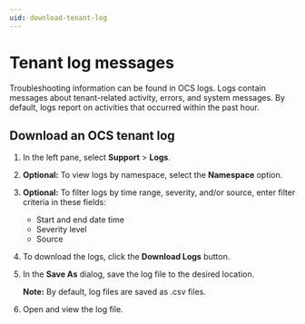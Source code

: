 ```yaml
---
uid: download-tenant-log
---
```


# Tenant log messages

Troubleshooting information can be found in OCS logs. Logs contain messages about tenant-related activity, errors, and system messages. By default, logs report on activities that occurred within the past hour.

## Download an OCS tenant log

1. In the left pane, select **Support** > **Logs**.
   
1. **Optional:** To view logs by namespace, select the **Namespace** option.

1. **Optional:** To filter logs by time range, severity, and/or source, enter filter criteria in these fields:

    * Start and end date time
    * Severity level
    * Source

1. To download the logs, click the **Download Logs** button.

1. In the **Save As** dialog, save the log file to the desired location.

   **Note:** By default, log files are saved as .csv files.

1. Open and view the log file.
